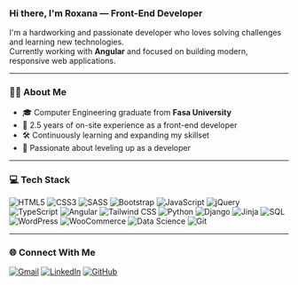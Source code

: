 ### Hi there, I'm Roxana — Front-End Developer

I'm a hardworking and passionate developer who loves solving challenges and learning new technologies.  
Currently working with **Angular** and focused on building modern, responsive web applications.

---

### 👩‍💻 About Me

- 🎓 Computer Engineering graduate from **Fasa University**  
- 🧠 2.5 years of on-site experience as a front-end developer  
- 🛠️ Continuously learning and expanding my skillset  
- 🚀 Passionate about leveling up as a developer

---

### 💻 Tech Stack
![HTML5](https://img.shields.io/badge/HTML5-E34F26?style=for-the-badge&logo=html5&logoColor=white)
![CSS3](https://img.shields.io/badge/CSS3-1572B6?style=for-the-badge&logo=css3&logoColor=white)
![SASS](https://img.shields.io/badge/Sass-CC6699?style=for-the-badge&logo=sass&logoColor=white)
![Bootstrap](https://img.shields.io/badge/Bootstrap-563D7C?style=for-the-badge&logo=bootstrap&logoColor=white)
![JavaScript](https://img.shields.io/badge/JavaScript-F7DF1E?style=for-the-badge&logo=javascript&logoColor=black)
![jQuery](https://img.shields.io/badge/jQuery-0769AD?style=for-the-badge&logo=jquery&logoColor=white)
![TypeScript](https://img.shields.io/badge/TypeScript-007ACC?style=for-the-badge&logo=typescript&logoColor=white)
![Angular](https://img.shields.io/badge/Angular-DD0031?style=for-the-badge&logo=angular&logoColor=white)
![Tailwind CSS](https://img.shields.io/badge/Tailwind_CSS-38B2AC?style=for-the-badge&logo=tailwind-css&logoColor=white)
![Python](https://img.shields.io/badge/Python-3776AB?style=for-the-badge&logo=python&logoColor=white)
![Django](https://img.shields.io/badge/Django-092E20?style=for-the-badge&logo=django&logoColor=white)
![Jinja](https://img.shields.io/badge/Jinja-B41717?style=for-the-badge&logo=jinja&logoColor=white)
![SQL](https://img.shields.io/badge/SQL-4479A1?style=for-the-badge&logo=mysql&logoColor=white)
![WordPress](https://img.shields.io/badge/WordPress-21759B?style=for-the-badge&logo=wordpress&logoColor=white)
![WooCommerce](https://img.shields.io/badge/WooCommerce-96588A?style=for-the-badge&logo=woocommerce&logoColor=white)
![Data Science](https://img.shields.io/badge/Data_Science-003366?style=for-the-badge)
![Git](https://img.shields.io/badge/Git-F05032?style=for-the-badge&logo=git&logoColor=white)

---

### 🌐 Connect With Me

[![Gmail](https://img.shields.io/badge/Gmail-D14836?style=for-the-badge&logo=gmail&logoColor=white)](mailto:haghgoo.roxana@gmail.com)
[![LinkedIn](https://img.shields.io/badge/LinkedIn-0A66C2?style=for-the-badge&logo=linkedin&logoColor=white)](https://www.linkedin.com/in/roxana-haghgoo-7184b7184)
[![GitHub](https://img.shields.io/badge/GitHub-181717?style=for-the-badge&logo=github&logoColor=white)](https://github.com/roxana-hgh)


